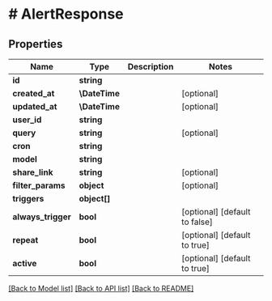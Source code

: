 # # AlertResponse

## Properties

Name | Type | Description | Notes
------------ | ------------- | ------------- | -------------
**id** | **string** |  |
**created_at** | **\DateTime** |  | [optional]
**updated_at** | **\DateTime** |  | [optional]
**user_id** | **string** |  |
**query** | **string** |  | [optional]
**cron** | **string** |  |
**model** | **string** |  |
**share_link** | **string** |  | [optional]
**filter_params** | **object** |  | [optional]
**triggers** | **object[]** |  |
**always_trigger** | **bool** |  | [optional] [default to false]
**repeat** | **bool** |  | [optional] [default to true]
**active** | **bool** |  | [optional] [default to true]

[[Back to Model list]](../../README.md#models) [[Back to API list]](../../README.md#endpoints) [[Back to README]](../../README.md)
